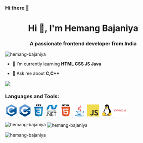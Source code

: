 ### Hi there 👋

<!--
**Hemang-Bajaniya/Hemang-Bajaniya** is a ✨ _special_ ✨ repository because its `README.md` (this file) appears on your GitHub profile.

Here are some ideas to get you started:

- 🔭 I’m currently working on ...
- 🌱 I’m currently learning ...
- 👯 I’m looking to collaborate on ...
- 🤔 I’m looking for help with ...
- 💬 Ask me about ...
- 📫 How to reach me: ...
- 😄 Pronouns: ...
- ⚡ Fun fact: ...
-->

<h1 align="center">Hi 👋, I'm Hemang Bajaniya</h1>
<h3 align="center">A passionate frontend developer from India</h3>

<p align="left"> <img src="https://komarev.com/ghpvc/?username=hemang-bajaniya&label=Profile%20views&color=0e75b6&style=flat" alt="hemang-bajaniya" /> </p>

- 🌱 I’m currently learning **HTML CSS JS Java**

- 💬 Ask me about **C,C++**
</p>

<img align="center" height="300px" src="https://external-content.duckduckgo.com/iu/?u=https%3A%2F%2Fcdn.dribbble.com%2Fusers%2F434606%2Fscreenshots%2F3835250%2Fgame_dev-01_layout.jpg&f=1&nofb=1">

<h3 align="left">Languages and Tools:</h3>
<p align="left"> <a href="https://www.cprogramming.com/" target="_blank" rel="noreferrer"> <img src="https://raw.githubusercontent.com/devicons/devicon/master/icons/c/c-original.svg" alt="c" width="40" height="40"/> </a> <a href="https://www.w3schools.com/cpp/" target="_blank" rel="noreferrer"> <img src="https://raw.githubusercontent.com/devicons/devicon/master/icons/cplusplus/cplusplus-original.svg" alt="cplusplus" width="40" height="40"/> </a> <a href="https://www.w3schools.com/css/" target="_blank" rel="noreferrer"> <img src="https://raw.githubusercontent.com/devicons/devicon/master/icons/css3/css3-original-wordmark.svg" alt="css3" width="40" height="40"/> </a> <a href="https://dotnet.microsoft.com/" target="_blank" rel="noreferrer"> <img src="https://raw.githubusercontent.com/devicons/devicon/master/icons/dot-net/dot-net-original-wordmark.svg" alt="dotnet" width="40" height="40"/> </a> <a href="https://www.w3.org/html/" target="_blank" rel="noreferrer"> <img src="https://raw.githubusercontent.com/devicons/devicon/master/icons/html5/html5-original-wordmark.svg" alt="html5" width="40" height="40"/> </a> <a href="https://www.java.com" target="_blank" rel="noreferrer"> <img src="https://raw.githubusercontent.com/devicons/devicon/master/icons/java/java-original.svg" alt="java" width="40" height="40"/> </a> <a href="https://developer.mozilla.org/en-US/docs/Web/JavaScript" target="_blank" rel="noreferrer"> <img src="https://raw.githubusercontent.com/devicons/devicon/master/icons/javascript/javascript-original.svg" alt="javascript" width="40" height="40"/> </a> <a href="https://www.linux.org/" target="_blank" rel="noreferrer"> <img src="https://raw.githubusercontent.com/devicons/devicon/master/icons/linux/linux-original.svg" alt="linux" width="40" height="40"/> </a> <a href="https://www.oracle.com/" target="_blank" rel="noreferrer"> <img src="https://raw.githubusercontent.com/devicons/devicon/master/icons/oracle/oracle-original.svg" alt="oracle" width="40" height="40"/> </a> </p>

<p><img align="left" src="https://github-readme-stats.vercel.app/api/top-langs?username=hemang-bajaniya&show_icons=true&locale=en&layout=compact" alt="hemang-bajaniya" /></p>

<p>&nbsp;<img align="center" src="https://github-readme-stats.vercel.app/api?username=hemang-bajaniya&show_icons=true&locale=en" alt="hemang-bajaniya" /></p>

<p><img align="center" src="https://github-readme-streak-stats.herokuapp.com/?user=hemang-bajaniya&" alt="hemang-bajaniya" /></p>

